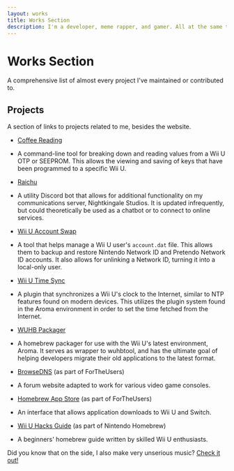 ```yaml
---
layout: works
title: Works Section
description: I'm a developer, meme rapper, and gamer. All at the same time!
---
```


# Works Section

A comprehensive list of almost every project I've maintained or contributed to.

## Projects

A section of links to projects related to me, besides the website.

* [Coffee Reading](https://github.com/Nightkingale/Coffee-Reading)
* A command-line tool for breaking down and reading values from a Wii U OTP or SEEPROM. This allows the viewing and saving of keys that have been programmed to a specific Wii U.

* [Raichu](https://github.com/Nightkingale/Raichu) 
* A utility Discord bot that allows for additional functionality on my communications server, Nightkingale Studios. It is updated infrequently, but could theoretically be used as a chatbot or to connect to online services.

* [Wii U Account Swap](https://github.com/Nightkingale/Wii-U-Account-Swap)
* A tool that helps manage a Wii U user's `account.dat` file. This allows them to backup and restore Nintendo Network ID and Pretendo Network ID accounts. It also allows for unlinking a Network ID, turning it into a local-only user.

* [Wii U Time Sync](https://github.com/Nightkingale/Wii-U-Time-Sync)
* A plugin that synchronizes a Wii U's clock to the Internet, similar to NTP features found on modern devices. This utilizes the plugin system found in the Aroma environment in order to set the time fetched from the Internet.

* [WUHB Packager](https://github.com/Nightkingale/WUHB-Packager)
* A homebrew packager for use with the Wii U's latest environment, Aroma. It serves as wrapper to wuhbtool, and has the ultimate goal of helping developers migrate their old applications to the latest format. 

* [BrowseDNS](https://browsedns.net/) (as part of ForTheUsers)
* A forum website adapted to work for various video game consoles.

* [Homebrew App Store](https://github.com/fortheusers/hb-appstore) (as part of ForTheUsers)
* An interface that allows application downloads to Wii U and Switch. 

* [Wii U Hacks Guide](https://wiiu.hacks.guide/) (as part of Nintendo Homebrew)
* A beginners' homebrew guide written by skilled Wii U enthusiasts.


Did you know that on the side, I also make very unserious music? [Check it out!](https://soundcloud.com/nightkingale)